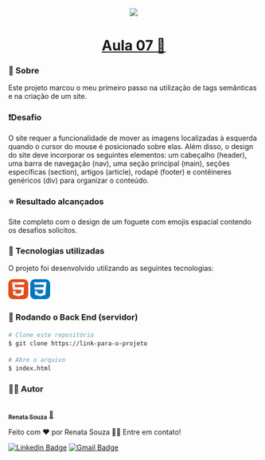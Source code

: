 <div align="center">
<img src="https://media.giphy.com/media/trN83pDD8yRDHBGfl3/giphy.gif" width=65>
</div>
<h1 align="center">
  <a href="renatasoouza.github.io/foguete/" target="_blank">Aula 07 🔗  </a>
</h1>

### 📖 Sobre
Este projeto marcou o meu primeiro passo na utilização de tags semânticas e na criação de um site.



### ❗Desafio
O site requer a funcionalidade de mover as imagens localizadas à esquerda quando o cursor do mouse é posicionado sobre elas. Além disso, o design do site deve incorporar os seguintes elementos: um cabeçalho (header), uma barra de navegação (nav), uma seção principal (main), seções específicas (section), artigos (article), rodapé (footer) e contêineres genéricos (div) para organizar o conteúdo.

### ⭐ Resultado alcançados
Site completo com o design de um foguete com emojis espacial contendo os desafios solícitos.

### 🚀 Tecnologias utilizadas
O projeto foi desenvolvido utilizando as seguintes tecnologias:

<p align="left">
<img src="https://raw.githubusercontent.com/tandpfun/skill-icons/main/icons/HTML.svg" alt="html5" width="40" height="40"/>
<img src="https://raw.githubusercontent.com/tandpfun/skill-icons/main/icons/CSS.svg" alt="css3" width="40" height="40"/>
<!-- <img src="https://raw.githubusercontent.com/tandpfun/skill-icons/main/icons/JavaScript.svg" alt="javascript" width="40" height="40"/> -->
</p>

### 🎲 Rodando o Back End (servidor)

```bash
# Clone este repositório
$ git clone https://link-para-o-projeto

# Abre o arquivo
$ index.html
```

### 👨‍💻 Autor

<a href="https://github.com/RenataSoouza">
 <img style="border-radius: 50%;" src="https://avatars.githubusercontent.com/RenataSoouza" width="100px;" alt=""/>
 <br />
 <sub><b>Renata Souza</b></sub></a> <a href="https://github.com/RenataSoouza" title="Github">🚀</a>


Feito com ❤️ por Renata Souza 👋🏽 Entre em contato!

[![Linkedin Badge](https://img.shields.io/badge/-RenataSoouza-blue?style=flat-square&logo=Linkedin&logoColor=white&link=https://www.linkedin.com/in/renatasoouza?trk=contact-info)](https://www.linkedin.com/in/renatasoouza?trk=contact-info) 
[![Gmail Badge](https://img.shields.io/badge/-renatafjb@hotmail.com-c14438?style=flat-square&logo=Gmail&logoColor=white&link=mailto:renata-fjb@hotmail.com)](mailto:renata-fjb@hotmail.com)

